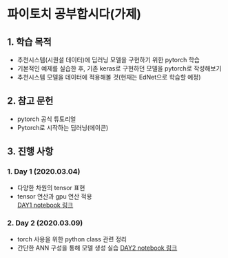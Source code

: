 # 파이토치 공부합시다(가제)
## 1. 학습 목적
- 추천시스템(시퀀셜 데이터)에 딥러닝 모델을 구현하기 위한 pytorch 학습
- 기본적인 예제를 실습한 후, 기존 keras로 구현하던 모델을 pytorch로 작성해보기
- 추천시스템 모델을 데이터에 적용해볼 것(현재는 EdNet으로 학습할 예정)
## 2. 참고 문헌
- pytorch 공식 튜토리얼
- Pytorch로 시작하는 딥러닝(에이콘)
## 3. 진행 사항
### 1. Day 1 (2020.03.04)
- 다양한 차원의 tensor 표현  
- tensor 연산과 gpu 연산 적용  
[DAY1 notebook 링크](https://github.com/gimys/pytorch_basic/blob/master/day1/DAY1.ipynb)  

### 2. Day 2 (2020.03.09)
- torch 사용을 위한 python class 관련 정리  
- 간단한 ANN 구성을 통해 모델 생성 실습
[DAY2 notebook 링크](https://github.com/gimys/pytorch_basic/blob/master/day2/DAY2.ipynb)  

